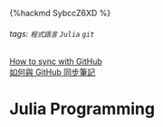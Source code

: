 {%hackmd SybccZ6XD %}
###### tags: `程式語言` `Julia` `git`
[How to sync with GitHub](https://hackmd.io/c/tutorials/%2Fs%2Flink-with-github)  
[如何與 GitHub 同步筆記](https://hackmd.io/c/tutorials-tw/%2Fs%2Flink-with-github-tw)
# Julia Programming
